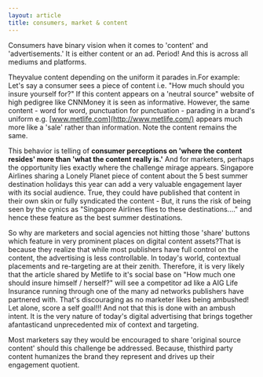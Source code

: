 ```yaml
---
layout: article
title: consumers, market & content
---
```


Consumers have binary vision when it comes to 'content' and 'advertisements.' It is either content or an ad. Period! And this is across all mediums and platforms.

Theyvalue content depending on the uniform it parades in.For example: Let's say a consumer sees a piece of content i.e. "How much should you insure yourself for?" If this content appears on a 'neutral source" website of high pedigree like CNNMoney it is seen as informative. However, the same content - word for word, punctuation for punctuation - parading in a brand's uniform e.g. [www.metlife.com](http://www.metlife.com/) appears much more like a 'sale' rather than information. Note the content remains the same.

This behavior is telling of **consumer perceptions on 'where the content resides' more than 'what the content really is.'** And for marketers, perhaps the opportunity lies exactly where the challenge mirage appears. Singapore Airlines sharing a Lonely Planet piece of content about the 5 best summer destination holidays this year can add a very valuable engagement layer with its social audience. True, they could have published that content in their own skin or fully syndicated the content - But, it runs the risk of being seen by the cynics as "Singapore Airlines flies to these destinations...." and hence these feature as the best summer destinations.

So why are marketers and social agencies not hitting those 'share' buttons which feature in very prominent places on digital content assets?That is because they realize that while most publishers have full control on the content, the advertising is less controllable. In today's world, contextual placements and re-targeting are at their zenith. Therefore, it is very likely that the article shared by Metlife to it's social base on "How much one should insure himself / herself?" will see a competitor ad like a AIG Life Insurance running through one of the many ad networks publishers have partnered with. That's discouraging as no marketer likes being ambushed! Let alone, score a self goal!!! And not that this is done with an ambush intent. It is the very nature of today's digital advertising that brings together afantasticand unprecedented mix of context and targeting.

Most marketers say they would be encouraged to share 'original source content' should this challenge be addressed. Because, thisthird party content humanizes the brand they represent and drives up their engagement quotient.